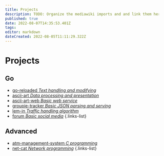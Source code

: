 ```yaml
---
title: Projects
description: TODO: Organize the mediawiki imports and and link them here
published: true
date: 2022-08-07T14:35:53.401Z
tags: 
editor: markdown
dateCreated: 2022-08-05T11:11:29.322Z
---
```


# Projects
## Go
- [go-reloaded *Text handling and modifying*](/projects/go/go-reloaded)
- [ascii-art *Data processing and presentation*](/projects/go/ascii-art)
- [ascii-art-web *Basic web service*](/projects/go/ascii-art-web)
- [groupie-tracker *Basic JSON parsing and serving*](/projects/go/groupie-tracker)
- [lem-in *Traffic handling algorithm*](/projects/go/lem-in)
- [forum *Basic social media*](/projects/go/forum)
{.links-list}
## Advanced
- [atm-management-system *C programming*](/projects/challenging/atm-management-system)
- [net-cat *Network programming*](/projects/challenging/net-cat)
{.links-list}